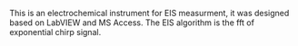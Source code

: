 This is an electrochemical instrument for EIS measurment, it was designed based on LabVIEW and MS Access. The EIS algorithm is the fft of exponential chirp signal.
